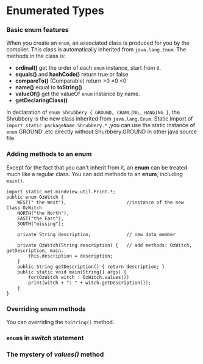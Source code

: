 # Enumerated Types #

### Basic enum features ###
When you create an `enum`, an associated class is produced for you by the compiler. This class is automatically inherited from `java.lang.Enum`. The methods in the class is:

* **ordinal()** 	get the order of each `enum` instance, start from `0`.
* **equals()** and **hashCode()** return true or false
* **compareTo()** 	(Comparable)  return >0 =0 <0
* **name()** 		equal to **toString()**
* **valueOf()** 	get the valueOf `enum` instance by name.
* **getDeclaringClass()**

In declaration of `enum Shrubbery { GROUND, CRAWLING, HANGING }`, the Shrubbery is the new class inherited from `java.lang.Enum`.
Static import of `import static packageName.Shrubbery.*` ,you can use the static instance of `enum` GROUND .etc directly without Shurbbery.GROUND in other java source file.

### Adding methods to an enum ###
Except for the fact that you can't inherit from it, an **enum** can be treated much like a regular class. You can add methods to an **enum**, including `main()`.

	import static net.mindview.util.Print.*;
	public enum OzWitch {
		WEST(" the West"), 						//instance of the new Class OzWitch
		NORTH("the North"),
		EAST("the East"),
		SOUTH("missing");

		private String description;  			// new data member 

		private OzWitch(String description) {	// add methods: OzWitch, getDescription, main.
			this.description = description;
		}
		public String getDescription() { return description; }
		public static void main(String[] args) {
			for(OzWitch witch : OzWitch.values())
			print(witch + ": " + witch.getDescription());
		}
	}

### Overriding enum methods ###
You can overriding the `toString()` method. 

### `enum`s in *switch* statement ###

### The mystery of *values()* method ###
